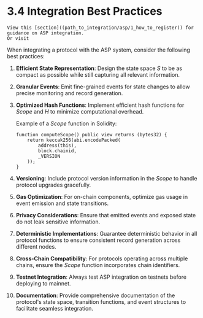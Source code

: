 # 3.4 Integration Best Practices

```admonish tip
View this [section]((path_to_integration/asp/1_how_to_register)) for guidance on ASP integration.
Or visit
```

When integrating a protocol with the ASP system, consider the following best practices:

1. **Efficient State Representation**: Design the state space $S$ to be as compact as possible while still capturing all relevant information.

2. **Granular Events**: Emit fine-grained events for state changes to allow precise monitoring and record generation.

3. **Optimized Hash Functions**: Implement efficient hash functions for $Scope$ and $H$ to minimize computational overhead.

   Example of a $Scope$ function in Solidity:

   ```solidity
   function computeScope() public view returns (bytes32) {
       return keccak256(abi.encodePacked(
           address(this),
           block.chainid,
           _VERSION
       ));
   }
   ```

4. **Versioning**: Include protocol version information in the $Scope$ to handle protocol upgrades gracefully.

5. **Gas Optimization**: For on-chain components, optimize gas usage in event emission and state transitions.

6. **Privacy Considerations**: Ensure that emitted events and exposed state do not leak sensitive information.

7. **Deterministic Implementations**: Guarantee deterministic behavior in all protocol functions to ensure consistent record generation across different nodes.

8. **Cross-Chain Compatibility**: For protocols operating across multiple chains, ensure the $Scope$ function incorporates chain identifiers.

9. **Testnet Integration**: Always test ASP integration on testnets before deploying to mainnet.

10. **Documentation**: Provide comprehensive documentation of the protocol's state space,
    transition functions, and event structures to facilitate seamless integration.
